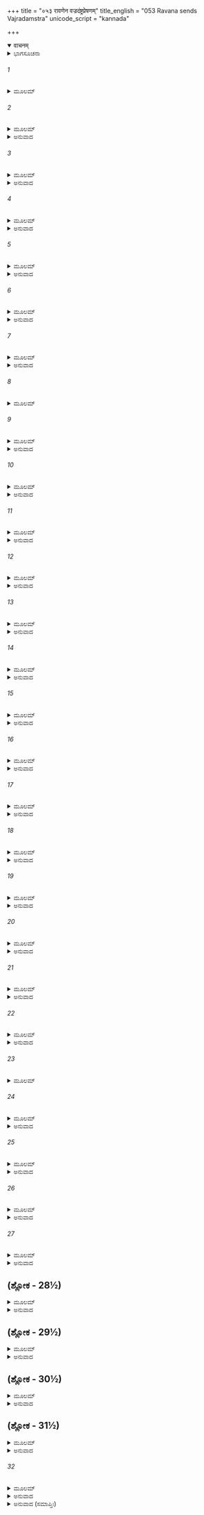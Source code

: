 +++
title = "०५३ रावणेन वज्रदंष्ट्रप्रेषणम्"
title_english = "053 Ravana sends Vajradamstra"
unicode_script = "kannada"

+++
<details open><summary>वाचनम्</summary>

<div class="audioEmbed"  caption="श्रीराम-हरिसीताराममूर्ति-घनपाठिभ्यां वचनम्" src="https://archive.org/download/Ramayana-recitation-Sriram-harisItArAmamUrti-Ghanapaati-v2/Kanda_6/Kanda_6_YK-053-Ravana_sends_Vajradamstra_0.mp3"></div>
</details>



<details><summary>ಭಾಗಸೂಚನಾ</summary>

ವಜ್ರದಂಷ್ಟ್ರನು ಸೈನ್ಯಸಹಿತ ಯುದ್ಧಕ್ಕಾಗಿ ಹೊರಟಿದ್ದು, ವಾನರರ ಮತ್ತು ರಾಕ್ಷಸರ ಯುದ್ಧ, ವಜ್ರದಂಷ್ಟ್ರನು ವಾನರರನ್ನು ಹಾಗೂ ಅಂಗದನು ರಾಕ್ಷಸರನ್ನು ಸಂಹರಿಸಿದುದು
</details>

###### 1


<details><summary>ಮೂಲಮ್</summary>

ಧೂಮ್ರಾಕ್ಷಂ ನಿಹತಂ ಶ್ರುತ್ವಾ ರಾವಣೋ ರಾಕ್ಷಸೇಶ್ವರಃ ।  
ಕ್ರೋಧೇನ ಮಹತಾಽಽವಿಷ್ಟೋ ನಿಃಶ್ವಸನ್ನುರಗೋ ಯಥಾ ॥
</details>

###### 2


<details><summary>ಮೂಲಮ್</summary>

ದೀರ್ಘಮುಷ್ಣಂ ವಿನಿಃಶ್ವಸ್ಯ ಕ್ರೋಧೇನ ಕಲುಷೀಕೃತಃ ।  
ಅಬ್ರವೀದ್ರಾಕ್ಷಸಂ ಕ್ರೂರಂ ವಜ್ರದಂಷ್ಟ್ರಂ ಮಹಾಬಲಮ್ ॥
</details>

<details><summary>ಅನುವಾದ</summary>

ಧೂಮ್ರಾಕ್ಷನು ಮಡಿದ ಸಮಾಚಾರ ತಿಳಿದು ರಾಕ್ಷಸೇಶ್ವರ ರಾವಣನು ಮಹಾ ಕ್ರೋಧಗೊಂಡು, ಹಾವು ಬುಸುಗುಟ್ಟು ವಂತೆ ಜೋರಾಗಿ ನಿಟ್ಟುಸಿರುಬಿಡುತ್ತಾ ರಾವಣನು ಕ್ರೂರ ನಿಶಾಚರ ಮಹಾಬಲಿ ವಜ್ರದಂಷ್ಟ್ರನಲ್ಲಿ ಹೇಳಿದನು.॥1-2॥
</details>

###### 3


<details><summary>ಮೂಲಮ್</summary>

ಗಚ್ಛ ತ್ವಂ ವೀರ ನಿರ್ಯಾಹಿ ರಾಕ್ಷಸೈಃ ಪರಿವಾರಿತಃ ।  
ಜಹಿ ದಾಶರಥಿಂ ರಾಮಂ ಸುಗ್ರೀವಂ ವಾನರೈಃ ಸಹ ॥
</details>

<details><summary>ಅನುವಾದ</summary>

ವೀರನೇ! ನೀನು ರಾಕ್ಷಸರೊಂದಿಗೆ ಹೋಗಿ ದಾಶರಥಿ ರಾಮನನ್ನು ಮತ್ತು ವಾನರ ಸಹಿತ ಸುಗ್ರೀವನನ್ನು ಕೊಂದು ಹಾಕು.॥3॥
</details>

###### 4


<details><summary>ಮೂಲಮ್</summary>

ತಥೇತ್ಯುಕ್ತ್ವಾದ್ರುತತರಂ ಮಾಯಾವೀ ರಾಕ್ಷಸೇಶ್ವರಃ ।  
ನಿರ್ಜಗಾಮ ಬಲೈಃ ಸಾರ್ಧಂ ಬಹುಭಿಃ ಪರಿವಾರಿತಃ ॥
</details>

<details><summary>ಅನುವಾದ</summary>

ಆಗ ಆ ಮಾಯಾವಿ ರಾಕ್ಷಸನು ‘ಹಾಗೆಯೇ ಆಗಲಿ’ ಎಂದು ಹೇಳಿ, ದೊಡ್ಡ ಸೈನ್ಯದೊಂದಿಗೆ ಕೂಡಲೇ ಯುದ್ಧಕ್ಕಾಗಿ ಹೊರಟನು.॥4॥
</details>

###### 5


<details><summary>ಮೂಲಮ್</summary>

ನಾಗೈರಶ್ವೈಃ ಖರೈರುಷ್ಟ್ರೈಃ ಸಂಯುಕ್ತಃ ಸುಸಮಾಹಿತಃ ।  
ಪತಾಕಾಧ್ವಜಚಿತ್ರೈಶ್ಚ ಬಹುಭಿಃ ಸಮಲಂಕೃತಃ ॥
</details>

<details><summary>ಅನುವಾದ</summary>

ಅವನು ಆನೆ, ಕುದುರೆ, ಕತ್ತೆ, ಒಂಟೇ ಮೊದಲಾದ ವಾಹನಗಳಿಂದ ಕೂಡಿದ್ದು, ಚಿತ್ತವನ್ನು ಏಕಾಗ್ರಗೊಳಿಸಿದ್ದನು. ಧ್ವಜ, ಪತಾಕೆಗಳಿಂದ ವಿಚಿತ್ರವಾಗಿ ಶೋಭಿಸುವ ಅನೇಕ ಸೇನಾಧ್ಯಕ್ಷರು ಅವನ ಶೋಭೆ ಹೆಚ್ಚಿಸಿದ್ದರು.॥5॥
</details>

###### 6


<details><summary>ಮೂಲಮ್</summary>

ತತೋ ವಿಚಿತ್ರಕೇಯೂರ ಮುಕುಟೇನ ವಿಭೂಷಿತಃ ।  
ತನುತ್ರಂ ಚ ಸಮಾವೃತ್ಯ ಸಧನುರ್ನಿರ್ಯಯೌ ದ್ರುತಮ್ ॥
</details>

<details><summary>ಅನುವಾದ</summary>

ವಿಚಿತ್ರವಾದ ಭುಜಬಂದಿಗಳಿಂದಲೂ, ಕಿರೀಟದಿಂದಲೂ ಅಲಂಕೃತವಾಗಿ, ಕವಚವನ್ನು ಧರಿಸಿ, ಕೈಯಲ್ಲಿ ಧನುಷ್ಯವನ್ನೆತ್ತಿಕೊಂಡು ಶೀಘ್ರವಾಗಿ ಹೊರಟನು.॥6॥
</details>

###### 7


<details><summary>ಮೂಲಮ್</summary>

ಪತಾಕಾಲಂಕೃತಂ ದೀಪ್ತಂ ತಪ್ತಕಾಂಚನ ಭೂಷಿತಮ್ ।  
ರಥಂ ಪ್ರದಕ್ಷಿಣಂ ಕೃತ್ವಾ ಸಮಾರೋಹಚ್ಚಮೂಪತಿಃ ॥
</details>

<details><summary>ಅನುವಾದ</summary>

ಧ್ವಜ-ಪತಾಕೆಗಳಿಂದ ಅಲಂಕೃತವಾದ, ಸ್ವರ್ಣಭೂಷಿತ ನಾದ, ಹೊಳೆಯುತ್ತಿರುವ ಸುಸಜ್ಜಿತ ರಥದ ಪ್ರದಕ್ಷಿಣೆ ಮಾಡಿ ಸೇನಾಪತಿ ವಜ್ರದಂಷ್ಟ್ರನು ಅದನ್ನು ಹತ್ತಿದನು.॥7॥
</details>

###### 8


<details><summary>ಮೂಲಮ್</summary>

ಯಷ್ಟಿಭಿಸ್ತೋಮರೈಶ್ಚಿತ್ರೈಃ ಶ್ಲಕ್ಷ್ಣೈಶ್ಚ ಮುಸಲೈರಪಿ ।  
ಭಿಂದಿಪಾಲೈಶ್ಚ ಚಾಪೈಶ್ಚ ಶಕ್ತಿಭಿಃಪಟ್ಟಿಶೈರಪಿ ॥
</details>

###### 9


<details><summary>ಮೂಲಮ್</summary>

ಖಡ್ಗೈಶ್ಚಕ್ರೈರ್ಗದಾಭಿಶ್ಚ ನಿಶಿತೈಶ್ಚ ಪರಶ್ವಧೈಃ ।  
ಪದಾತಯಶ್ಚ ನಿರ್ಯಾಂತಿ ವಿವಿಧಾಃ ಶಸ್ತ್ರಪಾಣಯಃ ॥
</details>

<details><summary>ಅನುವಾದ</summary>

ಅವನೊಂದಿಗೆ ಋಷ್ಟ, ವಿಚಿತ್ರತೋಮರ, ಒನಕೆ, ಬಿಂದಿಪಾಲ, ಧನುಸ್ಸು, ಶಕ್ತಿ, ಪಟ್ಟಿಶ, ಖಡ್ಗ, ಚಕ್ರ, ಗದೆ, ಹರಿತವಾದ ಗಂಡುಕೊಡಲಿ ಇವುಗಳಿಂದ ಸುಸಜ್ಜಿತರಾದ ಕಾಲಾಳುಗಳು ಇದ್ದರು. ಅವರ ಕೈಗಳಲ್ಲಿ ಅನೇಕ ಪ್ರಕಾರದ ಅಸ್ತ್ರ-ಶಸ್ತ್ರಗಳಿಂದ ಶೋಭಿಸುತ್ತಿದ್ದರು.॥8-9॥
</details>

###### 10


<details><summary>ಮೂಲಮ್</summary>

ವಿಚಿತ್ರವಾಸಸಃ ಸರ್ವೇ ದೀಪ್ತಾ ರಾಕ್ಷಸಪುಂಗವಾಃ ।  
ಗಜಾ ಮದೋತ್ಕಟಾಃ ಶೂರಾಶ್ಚಲಂತ ಇವ ಪರ್ವತಾಃ ॥
</details>

<details><summary>ಅನುವಾದ</summary>

ವಿಚಿತ್ರ ವಸ್ತ್ರಗಳನ್ನು ಧರಿಸಿದ್ದ ಆ ಎಲ್ಲ ವೀರರಾಕ್ಷಸರು ತೇಜದಿಂದ ಹೊಳೆಯುತ್ತಿದ್ದರು. ಶೌರ್ಯಸಂಪನ್ನ ಮದಮತ್ತ ಗಜಗಳಂತೆ, ನಡೆದಾಡುವ ಪರ್ವತಗಳಂತೆ ಕಂಡುಬರುತ್ತಿದ್ದರು.॥10॥
</details>

###### 11


<details><summary>ಮೂಲಮ್</summary>

ತೇ ಯುದ್ಧಕುಶಲಾ ರೂಢಾಸ್ತೋಮರಾಂಕುಶ ಪಾಣಿಭಿಃ ।  
ಅನ್ಯೇ ಲಕ್ಷಣ ಸಂಯುಕ್ತಾಃ ಶೂರಾರೂಢಾ ಮಹಾಬಲಾಃ ॥
</details>

<details><summary>ಅನುವಾದ</summary>

ಕೈಗಳಲ್ಲಿ ತೋಮರ ಅಂಕುಶ ಧರಿಸಿದ ಮಾವುತರು ಏರಿ ಕುಳಿತಿದ್ದ ಆ ಆನೆಗಳು ಯುದ್ಧದಲ್ಲಿ ಕುಶಲಿಗಳಾಗಿದ್ದು, ಯುದ್ಧಕ್ಕಾಗಿ ಸಾಗುತ್ತಿದ್ದರು. ಉತ್ತಮ ಲಕ್ಷಣಗಳಿಂದ ಕೂಡಿದ ಇತರ ಬಲವಂತರಾದ ಕುದುರೆಗಳಿದ್ದು, ಅವುಗಳ ಮೇಲೆ ವೀರ ಸೈನಿಕರು ಹತ್ತಿ ಯುದ್ಧಕ್ಕಾಗಿ ಹೊರಟಿದ್ದವು.॥11॥
</details>

###### 12


<details><summary>ಮೂಲಮ್</summary>

ತದ್ರಾಕ್ಷಸ ಬಲಂ ಸರ್ವಂ ವಿಪ್ರಸ್ಥಿತಮಶೋಭತ ।  
ಪ್ರಾವೃಟ್ಕಾಲೇ ಯಥಾ ಮೇಘಾ ನರ್ದಮಾನಾಃ ಸವಿದ್ಯುತಃ ॥
</details>

<details><summary>ಅನುವಾದ</summary>

ಯುದ್ಧಕ್ಕಾಗಿ ಹೊರಟ ರಾಕ್ಷಸರ ಆ ಸೈನ್ಯವು ವರ್ಷಾಕಾಲದಲ್ಲಿ ಸಿಡಿಲು ಸಹಿತ ಗರ್ಜಿಸುವ ಮೇಘಗಳಂತೆ ಶೋಭಿಸುತ್ತಿದ್ದವು.॥12॥
</details>

###### 13


<details><summary>ಮೂಲಮ್</summary>

ನಿಃಸೃತಾ ದಕ್ಷಿಣ ದ್ವಾರಾದಂಗದೋ ಯತ್ರ ಯೂಥಪಃ ।  
ತೇಷಾಂ ನಿಷ್ಕ್ರಮಮಾಣಾನಾಮಶುಭಂ ಸಮಜಾಯತ ॥
</details>

<details><summary>ಅನುವಾದ</summary>

ವಾನರಯೂಥಪತಿ ಅಂಗದನು ತಡೆದುನಿಂತಿದ್ದ ಲಂಕೆಯ ದಕ್ಷಿಣದ್ವಾರದಿಂದ ಸೈನ್ಯ ಹೊರಟಿತು. ಅಲ್ಲಿಂದ ಹೊರಬರುತ್ತಿರುವಂತೆಯೇ ರಾಕ್ಷಸರ ಮುಂದೆ ಅಶುಭಸೂತಕ ಅಪಶಕುನಗಳು ಕಾಣಿಸಿದವು.॥13॥
</details>

###### 14


<details><summary>ಮೂಲಮ್</summary>

ಆಕಾಶಾದ್ವಿಘನಾತ್ತೀವ್ರಾ ಉಲ್ಕಾಶ್ಚಾಭ್ಯಪತಂಸ್ತದಾ ।  
ವಮಂತಃ ಪಾವಕಜ್ವಾಲಾಃ ಶಿವಾ ಘೋರಾ ವವಾಶಿರೇ ॥
</details>

<details><summary>ಅನುವಾದ</summary>

ಮೇಘಗಳಿಲ್ಲದೆಯೇ ಆಕಾಶದಿಂದ ದುಃಸಹ ಉಲ್ಕಾಪಾತ ಆಗತೊಡಗಿತು. ಭಯಂಕರ ಗುಳ್ಳೆನರಿಗಳು ಬೆಂಕಿಯನ್ನು ಉಗುಳುತ್ತಾ ಕೆಟ್ಟದಾಗಿ ಕೂಗಿಕೊಳ್ಳುತ್ತಿದ್ದವು.॥14॥
</details>

###### 15


<details><summary>ಮೂಲಮ್</summary>

ವ್ಯಾಹರಂತ ಮೃಗಾ ಘೋರಾರಕ್ಷಸಾಂ ನಿಧನಂ ತದಾ ।  
ಸಮಾಪತಂತೋ ಯೋಧಾಸ್ತು ಪ್ರಾಸ್ಖಲಂಸ್ತತ್ರ ದಾರುಣಮ್ ॥
</details>

<details><summary>ಅನುವಾದ</summary>

ರಾಕ್ಷಸರ ಸಂಹಾರ ಸೂಚಕವಾಗಿ ಘೋರ ಪಶುಗಳು ಕೂಗುತ್ತಿದ್ದವು. ಯುದ್ಧಕ್ಕಾಗಿ ಹೊರಟ ಯೋಧರು ಎಡವಿ ಬೀಳುತ್ತಿದ್ದರು. ಇದರಿಂದ ಅವರ ದಾರುಣ ಅವಸ್ಥೆಯಾಯಿತು.॥15॥
</details>

###### 16


<details><summary>ಮೂಲಮ್</summary>

ಏತಾನೌತ್ಪಾತಿಕಾನ್ ದೃಷ್ಟ್ವಾ ವಜ್ರದಂಷ್ಟ್ರೋ ಮಹಾಬಲಃ ।  
ಧೈರ್ಯಮಾಲಂಬ್ಯ ತೇಜಸ್ವೀ ನಿರ್ಜಗಾಮ ರಣೋತ್ಸುಕಃ ॥
</details>

<details><summary>ಅನುವಾದ</summary>

ಇಂತಹ ಉತ್ಪಾತಸೂಚಕ ಅಪಶಕುನಗಳನ್ನು ನೋಡಿಯೂ ಮಹಾಬಲಿ ವಜ್ರದಂಷ್ಟ್ರನು ಧೈರ್ಯಗೆಡದೆ, ಆ ತೇಜಸ್ವೀ ವೀರನು ಯುದ್ಧಕ್ಕಾಗಿ ಉತ್ಸುಕನಾಗಿ ಹೊರಟೇಬಿಟ್ಟನು.॥16॥
</details>

###### 17


<details><summary>ಮೂಲಮ್</summary>

ತಾಂಸ್ತು ವಿದ್ರವತೋ ದೃಷ್ಟ್ವಾ ವಾನರಾ ಜಿತಕಾಶಿನಃ ।  
ಪ್ರಣೇದುಃ ಸುಮಹಾನಾದಾನ್ ದಿಶಃ ಶಬ್ದೇನ ಪೂರಯನ್ ॥
</details>

<details><summary>ಅನುವಾದ</summary>

ತೀವ್ರಗತಿಯಿಂದ ಬರುತ್ತಿರುವ ರಾಕ್ಷಸರನ್ನು ನೋಡಿ ವಿಜಯಲಕ್ಷ್ಮಿಯಿಂದ ಸಂಪನ್ನರಾದ ವಾನರರು ಜೋರು ಜೋರಾಗಿ ಗರ್ಜಿಸತೊಡಗಿದರು. ಅವರ ಸಿಂಹನಾದವು ಎಲ್ಲ ದಿಕ್ಕುಗಳಲ್ಲಿ ಪ್ರತಿಧ್ವನಿಸಿತು.॥17॥
</details>

###### 18


<details><summary>ಮೂಲಮ್</summary>

ತತಃ ಪ್ರವೃತ್ತಂ ತುಮುಲಂಹರೀಣಾಂ ರಾಕ್ಷಸೈಃ ಸಹ ।  
ಘೋರಾಣಾಂ ಭೀಮರೂಪಾಣಾಮನ್ಯೋನ್ಯವಧಕಾಂಕ್ಷಿಣಾಮ್ ॥
</details>

<details><summary>ಅನುವಾದ</summary>

ಅನಂತರ ಭಯಾನಕ ರೂಪವನ್ನು ಧರಿಸುವ ಘೋರ ವಾನರರಲ್ಲಿ ಮತ್ತು ರಾಕ್ಷಸರಲ್ಲಿ ತುಮುಲಯುದ್ಧ ಪ್ರಾರಂಭ ವಾಯಿತು. ಎರಡೂ ಪಕ್ಷದ ಯೋಧರು ಒಬ್ಬರು ಮತ್ತೊಬ್ಬರನ್ನು ಕೊಲ್ಲಲು ಬಯಸುತ್ತಿದ್ದರು.॥18॥
</details>

###### 19


<details><summary>ಮೂಲಮ್</summary>

ನಿಷ್ಪತಂತೋ ಮಹೋತ್ಸಾಹಾ ಭಿನ್ನದೇಹ ಶಿರೋಧರಾಃ ।  
ರುಧಿರೋಕ್ಷಿತಸರ್ವಾಧಿ ನ್ಯಪತನ್ ಧರಣೀತಲೇ ॥
</details>

<details><summary>ಅನುವಾದ</summary>

ಭಾರೀ ಉತ್ಸಾಹದಿಂದ ವಾನರರು-ರಾಕ್ಷಸರು ಯುದ್ಧಕ್ಕಾಗಿ, ಮುನ್ನುಗ್ಗುತ್ತಿದ್ದರು, ಆದರೆ ಶರೀರ, ಕತ್ತು ಕತ್ತರಿಸಲ್ಪಟ್ಟು ಭೂಮಿಗೆ ಬೀಳುತ್ತಿದ್ದರು. ಆಗ ಅವರ ಸರ್ವಾಂಗಗಳೂ ರಕ್ತದಿಂದ ತೊಯ್ದುಹೋಗುತ್ತಿತ್ತು.॥19॥
</details>

###### 20


<details><summary>ಮೂಲಮ್</summary>

ಕೇಚಿದನ್ಯೋನ್ಯಮಾಸಾದ್ಯ ಶೂರಾಃ ಪರಿಘಬಾಹವಃ ।  
ಚಿಕ್ಷಿಪುರ್ವಿವಿಧಾನ್ಶಸ್ತ್ರಾನ್ ಸಮರೇಷ್ವ ನಿವರ್ತಿನಃ ॥
</details>

<details><summary>ಅನುವಾದ</summary>

ಯುದ್ಧದಿಂದ ಎಂದೂ ಹಿಂದಕ್ಕೆ ಸರಿಯದೆ, ಪರಿಘಗಳಂತೆ ಬಾಹುಗಳಿದ್ದ ಎಷ್ಟೋ ಶೂರ ವೀರರು ಪರಸ್ಪರ ಹತ್ತಿರ ಹೋಗಿ ನಾನಾ ಪ್ರಕಾರದ ಅಸ್ತ್ರ-ಶಸ್ತ್ರಗಳಿಂದ ಪ್ರಹರಿಸುತ್ತಿದ್ದರು.॥20॥
</details>

###### 21


<details><summary>ಮೂಲಮ್</summary>

ದ್ರುಮಾಣಾಂ ಚ ಶಿಲಾನಾಂ ಚ ಶಸ್ತ್ರಾಣಾಂ ಚಾಪಿ ನಿಃಸ್ವನಃ ।  
ಶ್ರೂಯತೇ ಸುಮಹಾಂಸ್ತತ್ರ ಘೋರೋ ಹೃದಯಭೇದನಃ ॥
</details>

<details><summary>ಅನುವಾದ</summary>

ಆ ರಣರಂಗದಲ್ಲಿ ಪ್ರಯೋಗಿಸುವ ವೃಕ್ಷ, ಪರ್ವತಗಳ ಹಾಗೂ ಶಸ್ತ್ರಗಳ ಮಹಾಘೋರ ಶಬ್ದವು ಕಿವಿಗೆ ಬಿದ್ದಾಕ್ಷಣ ಹೃದಯವನ್ನು ಸೀಳಿ ಬಿಡುತ್ತಿತ್ತು.॥21॥
</details>

###### 22


<details><summary>ಮೂಲಮ್</summary>

ರಥನೇಮಿಸ್ವನಸ್ತತ್ರ ಧನುಷಶ್ಚಾಪಿ ಘೋರವತ್ ।  
ಶಂಖಭೇರೀಮೃದಂಗಾನಾಂ ಬಭೂವ ತುಮುಲಃ ಸ್ವನಃ ॥
</details>

<details><summary>ಅನುವಾದ</summary>

ರಥಚಕ್ರಗಳ ಗಡ-ಗಡ, ಧನುಷ್ಟಂಕಾರ, ಶಂಖ, ಭೇರಿ, ಮೃದಂಗಗಳ ಶಬ್ದ ಒಂದಾಗಿ ಭಾರೀ ಭಯಂಕರವಾಗಿ ಅನಿಸುತ್ತಿತ್ತು.॥22॥
</details>

###### 23


<details><summary>ಮೂಲಮ್</summary>

ಕೇಚಿದಸ್ತ್ರಾಣಿ ಸಂತ್ಯಜ್ಯ ಬಾಹುಯುದ್ಧಮಕುರ್ವತ ॥
</details>

###### 24


<details><summary>ಮೂಲಮ್</summary>

ತಲೈಶ್ಚ ಚರಣೈಶ್ಚಾಪಿ  ಮುಷ್ಟಿಭಿಶ್ಚ ದ್ರುಮೈರಪಿ ।  
ಜಾನುಭಿಶ್ಚ ಹತಾಃ ಕೇಚಿದ್ ಭಗ್ನ್ನದೇಹಾಶ್ಚ ರಾಕ್ಷಸಾಃ ।  
ಶಿಲಾಭಿಶ್ಚೂರ್ಣಿತಾಃ ಕೇಚಿದ್ ವಾನರೈರ್ಯುದ್ಧದುರ್ಮದೈಃ ॥
</details>

<details><summary>ಅನುವಾದ</summary>

ಕೆಲವು ಯೋಧರು ಶಸ್ತ್ರಗಳನ್ನು ಬಿಸುಟು ಬಾಹುಯುದ್ಧ ಮಾಡತೊಡಗಿದರು. ಕೈಏಟಿನಿಂದ, ಕಾಲಿನ ಒದೆಯಿಂದ, ಮುಷ್ಟಿಗಳಿಂದ, ವೃಕ್ಷಗಳಿಂದ, ಮೊಣಕಾಲುಗಳಿಂದ ಏಟು ತಿಂದು ಎಷ್ಟೋ ರಾಕ್ಷಸರ ಶರೀರಗಳು ನುಚ್ಚು ನೂರಾದವು. ರಣದುರ್ಮದ ವಾನರರು ಶಿಲೆಗಳಿಂದ ಹೊಡೆದು ಎಷ್ಟೋ ರಾಕ್ಷಸರನ್ನು ಕೊಂದುಹಾಕಿದರು.॥23-24॥
</details>

###### 25


<details><summary>ಮೂಲಮ್</summary>

ವಜ್ರದಂಷ್ಟ್ರೋ ಭೃಶಂ ಬಾಣೈ ರಣೇ ವಿತ್ರಾಸಯನ್ ಹರೀನ್ ।  
ಚಚಾರ ಲೋಕಸಂಹಾರೇ ಪಾಶಹಸ್ತ ಇವಾಂತಕಃ ॥
</details>

<details><summary>ಅನುವಾದ</summary>

ಆಗ ವಜ್ರದಂಷ್ಟ್ರನು ಬಾಣಗಳಿಂದ ವಾನರರನ್ನು ಅತ್ಯಂತ ಭಯಗೊಳಿಸುತ್ತಾ ಮೂರು ಲೋಕಗಳನ್ನು ಸಂಹಾರ ಮಾಡಲು ಹೊರಟ ಪಾಶಧಾರೀ ಯಮನಂತೆ ಯುದ್ಧರಂಗದಲ್ಲಿ ಸಂಚರಿಸತೊಡಗಿದನು.॥25॥
</details>

###### 26


<details><summary>ಮೂಲಮ್</summary>

ಬಲವಂತೋಽಸ್ತ್ರವಿದುಷೋ ನಾನಾ ಪ್ರಹರಣಾ ರಣೇ ।  
ಜಘ್ನುರ್ವಾನರ ಸೈನ್ಯಾನಿ ರಾಕ್ಷಸಾಃ ಕ್ರೋಧಮೂರ್ಛಿತಾಃ ॥
</details>

<details><summary>ಅನುವಾದ</summary>

ಜೊತೆಗೆ ಕ್ರೋಧಗೊಂಡ ಇತರ ಅಸ್ತ್ರ ವೇತ್ತರಾದ ಬಲವಂತ ರಾಕ್ಷಸರು ಅಸ್ತ್ರ-ಶಸ್ತ್ರಗಳನ್ನು ಧರಿಸಿ ವಾನರ ಸೈನ್ಯವನ್ನು ಸಂಹರಿಸ ತೊಡಗಿದರು.॥26॥
</details>

###### 27


<details><summary>ಮೂಲಮ್</summary>

ಜಘ್ನೇತಾನ್ ರಾಕ್ಷಸಾನ್ ಸರ್ವಾನ್ ದೃಷ್ಟೋ ವಾಲಿಸುತೋ ರಣೇ ।  
ಕ್ರೋಧೇನ ದ್ವಿಗುಣಾವಿಷ್ಟಃ ಸಂವರ್ತಕ ಇವಾನಲಃ ॥
</details>

<details><summary>ಅನುವಾದ</summary>

ಆದರೆ ಪ್ರಳಯಕಾಲದ ಸಂವರ್ತಕ ಅಗ್ನಿಯು ಪ್ರಾಣಿಗಳನ್ನು ಸಂಹರಿಸು ವಂತೆಯೇ ವಾಲಿಪುತ್ರ ಅಂಗದನು ಇಮ್ಮಡಿ ಉತ್ಸಾಹದಿಂದ ರಾಕ್ಷಸರನ್ನು ವಧಿಸತೊಡಗಿದನು.॥27॥
</details>

## (ಶ್ಲೋಕ - 28½)


<details><summary>ಮೂಲಮ್</summary>

ತಾನ್ರಾಕ್ಷಸಗಣಾನ್ ಸರ್ವಾನ್ ವೃಕ್ಷಮುದ್ಯಮ್ಯ ವೀರ್ಯವಾನ್ ।  
ಅಂಗದಃ ಕ್ರೋಧತಾಮ್ರಾಕ್ಷಃ ಸಿಂಹಃ  ಕ್ಷುದ್ರಮೃಗಾನಿವ ॥  
ಚಕಾರ ಕದನಂ ಘೋರಂ ಶಕ್ರತುಲ್ಯಪರಾಕ್ರಮಃ ।
</details>

<details><summary>ಅನುವಾದ</summary>

ಅವನ ಕಣ್ಣುಗಳು ಕ್ರೋಧದಿಂದ ಕೆಂಪಾಗಿದ್ದು, ಇಂದ್ರನಂತೆ ಪರಾಕ್ರಮಿಯಾಗಿದ್ದನು. ಸಿಂಹವು ಸಣ್ಣ ಪ್ರಾಣಿಗಳನ್ನು ಸುಲಭವಾಗಿ ಕೊಲ್ಲುವಂತೆ, ಪರಾಕ್ರಮಿ ಅಂಗದನು ಒಂದು ಮರವನ್ನೆತ್ತಿಕೊಂಡು ಎಲ್ಲ ರಾಕ್ಷಸ ಸೈನಿಕರನ್ನು ಸಂಹರಿಸತೊಡಗಿದನು.॥28½॥
</details>

## (ಶ್ಲೋಕ - 29½)


<details><summary>ಮೂಲಮ್</summary>

ಅಂಗದಾಭಿಹತಾಸ್ತತ್ರ ರಾಕ್ಷಸಾ  ಭೀಮವಿಕ್ರಮಾಃ ॥  
ವಿಭಿನ್ನಶಿರಸಃ  ಪೇತುರ್ನಿಕೃತ್ತಾ  ಇವ ಪಾದಪಾಃ ।
</details>

<details><summary>ಅನುವಾದ</summary>

ಅಂಗದನ ಪ್ರಹಾರದಿಂದ ಆ ಭಯಾನಕ ಪರಾಕ್ರಮಿ ರಾಕ್ಷಸರು ತಲೆ ಕಡಿದಮರಗಳಂತೆ ಶಿರಗಳನ್ನು ಕಳೆದುಕೊಂಡು ನೆಲಕ್ಕೆ ಬೀಳತೊಡಗಿದರು.॥29½॥
</details>

## (ಶ್ಲೋಕ - 30½)


<details><summary>ಮೂಲಮ್</summary>

ರಥೇಶ್ಚಿತ್ರೈರ್ಧ್ವಜೈರಶ್ವೈಃ ಶರೀರೈರ್ಹರಿರಕ್ಷಸಾಮ್ ॥  
ರುಧಿರೌಘೇಣ  ಸಂಛನ್ನಾ ಭೂಮಿರ್ಭಯಕರೀ ತದಾ ।
</details>

<details><summary>ಅನುವಾದ</summary>

ಆಗ ರಥಗಳಿಂದ, ಚಿತ್ರವಿಚಿತ್ರ ಧ್ವಜಗಳಿಂದ, ಕುದುರೆಗಳಿಂದ, ರಾಕ್ಷಸರ ಮತ್ತು ವಾನರರ ದೇಹಗಳಿಂದ, ಹರಿದ ರಕ್ತದ ಹೊಳೆಯಿಂದ ಆ ರಣಭೂಮಿಯು ಭಯಾನಕವಾಗಿ ಕಂಡುಬರುತ್ತಿತ್ತು.॥30½॥
</details>

## (ಶ್ಲೋಕ - 31½)


<details><summary>ಮೂಲಮ್</summary>

ಹಾರಕೇಯೂರವಸ್ಶಸ್ತ್ರೈ ಶಸ್ತ್ರೈಶ್ಚ ಸಮಲಂಕೃತಾ ॥  
ಭೂಮಿರ್ಭಾತಿ ರಣೇ ತತ್ರ ಶಾರದೀವಯಥಾ ನಿಶಾ ।
</details>

<details><summary>ಅನುವಾದ</summary>

ಯೋಧರ ಹಾರ, ಕೇಯೂರ, ವಸ್ತ್ರ, ಶಸ್ತ್ರಗಳಿಂದ ಅಲಂಕೃತವಾದ ರಣಭೂಮಿಯು ಶರತ್ಕಾಲದ ಇರುಳಿನಂತೆ ಶೋಭಿಸುತ್ತಿತ್ತು.॥31½॥
</details>

###### 32


<details><summary>ಮೂಲಮ್</summary>

ಅಂಗದಸ್ಯ ಚ  ವೇಗೇನ  ತದ್ರಾಕ್ಷಸ ಬಲಂ  ಮಹತ್ ।  
ಪ್ರಾಕಂಪತ ತದಾ  ತತ್ರಪವನೇನಾಂಬುದೋ ಯಥಾ ॥
</details>

<details><summary>ಅನುವಾದ</summary>

ಅಂಗದನ ವೇಗದಿಂದ ಆ ವಿಶಾಲ ರಾಕ್ಷಸ ಸೈನ್ಯವು ವಾಯುವೇಗದಿಂದ ಕಂಪಿಸುವ ಮೇಘಗಳಂತೆ ನಡುಗಿಹೋಯಿತು.॥32॥
</details>

<details><summary>ಅನುವಾದ (ಸಮಾಪ್ತಿಃ)</summary>

ಶ್ರೀವಾಲ್ಮೀಕಿ ವಿರಚಿತ ಆರ್ಷರಾಮಾಯಣ ಆದಿಕಾವ್ಯದ ಯುದ್ಧಕಾಂಡದಲ್ಲಿ ಐವತ್ತಮೂರನೆಯ ಸರ್ಗ ಪೂರ್ಣವಾಯಿತು.॥53॥
</details>
